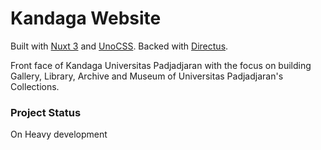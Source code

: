 # Kandaga Website

Built with [Nuxt 3](https://v3.nuxtjs.org) and [UnoCSS](https://uno.antfu.me/). Backed with [Directus](https://directus.io/).

Front face of Kandaga Universitas Padjadjaran with the focus on building Gallery, Library, Archive and Museum of Universitas Padjadjaran's Collections.

### Project Status

On Heavy development
